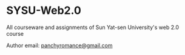 # SYSU-Web2.0

All courseware and assignments of Sun Yat-sen University's web 2.0 course

Author email: panchyromance@gmail.com
